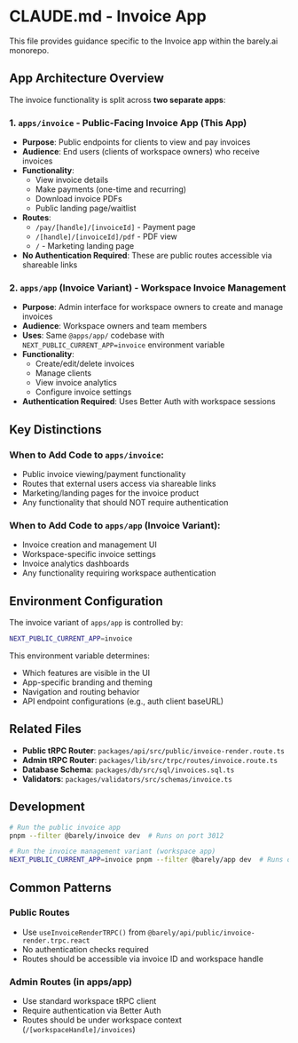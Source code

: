 # CLAUDE.md - Invoice App

This file provides guidance specific to the Invoice app within the barely.ai monorepo.

## App Architecture Overview

The invoice functionality is split across **two separate apps**:

### 1. `apps/invoice` - Public-Facing Invoice App (This App)

- **Purpose**: Public endpoints for clients to view and pay invoices
- **Audience**: End users (clients of workspace owners) who receive invoices
- **Functionality**:
  - View invoice details
  - Make payments (one-time and recurring)
  - Download invoice PDFs
  - Public landing page/waitlist
- **Routes**:
  - `/pay/[handle]/[invoiceId]` - Payment page
  - `/[handle]/[invoiceId]/pdf` - PDF view
  - `/` - Marketing landing page
- **No Authentication Required**: These are public routes accessible via shareable links

### 2. `apps/app` (Invoice Variant) - Workspace Invoice Management

- **Purpose**: Admin interface for workspace owners to create and manage invoices
- **Audience**: Workspace owners and team members
- **Uses**: Same `@apps/app/` codebase with `NEXT_PUBLIC_CURRENT_APP=invoice` environment variable
- **Functionality**:
  - Create/edit/delete invoices
  - Manage clients
  - View invoice analytics
  - Configure invoice settings
- **Authentication Required**: Uses Better Auth with workspace sessions

## Key Distinctions

### When to Add Code to `apps/invoice`:

- Public invoice viewing/payment functionality
- Routes that external users access via shareable links
- Marketing/landing pages for the invoice product
- Any functionality that should NOT require authentication

### When to Add Code to `apps/app` (Invoice Variant):

- Invoice creation and management UI
- Workspace-specific invoice settings
- Invoice analytics dashboards
- Any functionality requiring workspace authentication

## Environment Configuration

The invoice variant of `apps/app` is controlled by:

```bash
NEXT_PUBLIC_CURRENT_APP=invoice
```

This environment variable determines:

- Which features are visible in the UI
- App-specific branding and theming
- Navigation and routing behavior
- API endpoint configurations (e.g., auth client baseURL)

## Related Files

- **Public tRPC Router**: `packages/api/src/public/invoice-render.route.ts`
- **Admin tRPC Router**: `packages/lib/src/trpc/routes/invoice.route.ts`
- **Database Schema**: `packages/db/src/sql/invoices.sql.ts`
- **Validators**: `packages/validators/src/schemas/invoice.ts`

## Development

```bash
# Run the public invoice app
pnpm --filter @barely/invoice dev  # Runs on port 3012

# Run the invoice management variant (workspace app)
NEXT_PUBLIC_CURRENT_APP=invoice pnpm --filter @barely/app dev  # Runs on port 3000
```

## Common Patterns

### Public Routes

- Use `useInvoiceRenderTRPC()` from `@barely/api/public/invoice-render.trpc.react`
- No authentication checks required
- Routes should be accessible via invoice ID and workspace handle

### Admin Routes (in apps/app)

- Use standard workspace tRPC client
- Require authentication via Better Auth
- Routes should be under workspace context (`/[workspaceHandle]/invoices`)
